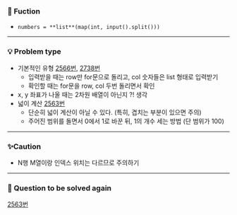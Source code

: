 ### 🔎 Fuction
- `numbers = **list**(map(int, input().split()))`

----------------------------------
### 💡 Problem type
- 기본적인 유형 [2566번](https://www.acmicpc.net/problem/2566), [2738번](https://www.acmicpc.net/problem/2738)
    - 입력받을 때는 row만 for문으로 돌리고, col 숫자들은 list 형태로 입력받기
    - 확인할 때는 for문을 row, col 두번 돌리면서 확인
- x, y 좌표가 나올 때는 2차원 배열이 아닌지 ?! 생각
- 넓이 계산 [2563번](https://www.acmicpc.net/problem/2563)
    - 단순히 넓이 계산이 아닐 수 있다. (특히, 겹치는 부분이 있으면 주의)
    - 주어진 범위를 돌면서 0에서 1로 바꾼 뒤, 1의 개수 세는 방법 (단 범위가 100)




----------------------------------
### ✨Caution
- N행 M열이랑 인덱스 위치는 다르므로 주의하기

----------------------------------
### 📌 Question to be solved again
[2563번](https://www.acmicpc.net/problem/2563)